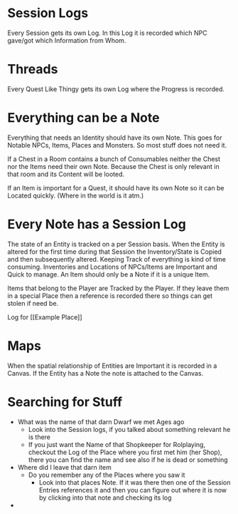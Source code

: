 # Session Logs

Every Session gets its own Log. In this Log it is recorded which NPC gave/got which Information from Whom.

# Threads

Every Quest Like Thingy gets its own Log where the Progress is recorded.

# Everything can be a Note

Everything that needs an Identity should have its own Note. This goes for Notable NPCs, Items, Places and Monsters. So most stuff does not need it.

If a Chest in a Room contains a bunch of Consumables neither the Chest nor the Items need their own Note. Because the Chest is only relevant in that room and its Content will be looted.

If an Item is important for a Quest, it should have its own Note so it can be Located quickly. (Where in the world is it atm.)

# Every Note has a Session Log

The state of an Entity is tracked on a per Session basis. When the Entity is altered for the first time during that Session the Inventory/State is Copied and then subsequently altered.
Keeping Track of everything is kind of time consuming. Inventories and Locations of NPCs/Items are Important and Quick to manage. An Item should only be a Note if it is a unique Item.

Items that belong to the Player are Tracked by the Player.
If they leave them in a special Place then a reference is recorded there so things can get stolen if need be.

Log for [[Example Place]]
# Maps

When the spatial relationship of Entities are Important it is recorded in a Canvas.
If the Entity has a Note the note is attached to the Canvas.

# Searching for Stuff

* What was the name of that darn Dwarf we met Ages ago
	* Look into the Session logs, if you talked about something relevant he is there
	* If you just want the Name of that Shopkeeper for Rolplaying, checkout the Log of the Place where you first met him (her Shop), there you can find the name and see also if he is dead or something
* Where did I leave that darn item
	* Do you remember any of the Places where you saw it
		* Look into that places Note. If it was there then one of the Session Entries references it and then you can figure out where it is now by clicking into that note and checking its log
* 
